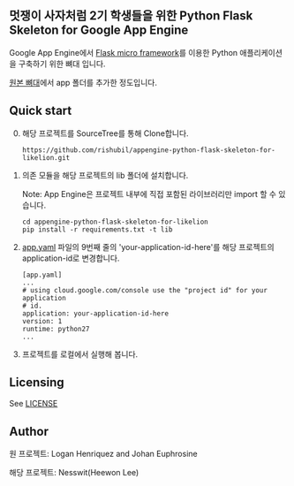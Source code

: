 ## 멋쟁이 사자처럼 2기 학생들을 위한 Python Flask Skeleton for Google App Engine

Google App Engine에서 [Flask micro framework](http://flask.pocoo.org)를 이용한 Python 애플리케이션을 구축하기 위한 뼈대 입니다.

[원본 뼈대](https://github.com/GoogleCloudPlatform/appengine-python-flask-skeleton)에서 app 폴더를 추가한 정도입니다.

## Quick start

0. 해당 프로젝트를 SourceTree를 통해 Clone합니다.

   ```
   https://github.com/rishubil/appengine-python-flask-skeleton-for-likelion.git
   ```
1. 의존 모듈을 해당 프로젝트의 lib 폴더에 설치합니다.

   Note: App Engine은 프로젝트 내부에 직접 포함된 라이브러리만 import 할 수 있습니다.

   ```
   cd appengine-python-flask-skeleton-for-likelion
   pip install -r requirements.txt -t lib
   ```
2. [app.yaml](app.yaml) 파일의 9번째 줄의 'your-application-id-here'를 해당 프로젝트의 application-id로 변경합니다.

   ```
   [app.yaml]
   ...
   # using cloud.google.com/console use the "project id" for your application
   # id.
   application: your-application-id-here
   version: 1
   runtime: python27
   ...
   ```
3. 프로젝트를 로컬에서 실행해 봅니다.

## Licensing
See [LICENSE](LICENSE)

## Author
원 프로젝트: Logan Henriquez and Johan Euphrosine

해당 프로젝트: Nesswit(Heewon Lee)
